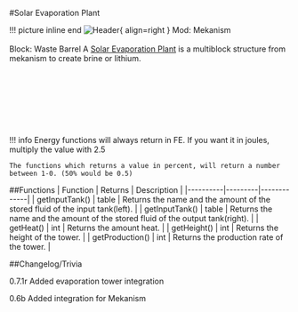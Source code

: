#Solar Evaporation Plant

!!! picture inline end
    ![Header](https://srendi.de/wp-content/uploads/2021/10/mekanism_radioactive_waste_barrel.png){ align=right }
    Mod: Mekanism <br><br/>
    Block: Waste Barrel
A [Solar Evaporation Plant](https://wiki.aidancbrady.com/wiki/Thermal_Evaporation_Plant) is a multiblock structure from mekanism to create brine or lithium.

<br><br/>
<br><br/>
<br><br/>

!!! info
    Energy functions will always return in FE. If you want it in joules, multiply the value with 2.5

    The functions which returns a value in percent, will return a number between 1-0. (50% would be 0.5)

##Functions
| Function | Returns | Description |
|----------|---------|-------------|
| getInputTank() | table | Returns the name and the amount of the stored fluid of the input tank(left). |
| getInputTank() | table | Returns the name and the amount of the stored fluid of the output tank(right). |
| getHeat() | int | Returns the amount heat. |
| getHeight() | int | Returns the height of the tower. |
| getProduction() | int | Returns the production rate of the tower. |


##Changelog/Trivia

0.7.1r
Added evaporation tower integration

0.6b
Added integration for Mekanism
